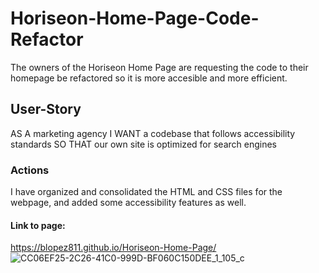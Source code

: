 
# Horiseon-Home-Page-Code-Refactor
The owners of the Horiseon Home Page are requesting the code to their homepage be refactored so it is more accesible and more efficient.
## User-Story
AS A marketing agency
I WANT a codebase that follows accessibility standards
SO THAT our own site is optimized for search engines
### Actions
I have organized and consolidated the HTML and CSS files for the webpage, and added some accessibility features as well.
#### Link to page: 
https://blopez811.github.io/Horiseon-Home-Page/
![CC06EF25-2C26-41C0-999D-BF060C150DEE_1_105_c](https://user-images.githubusercontent.com/84877211/124297124-59fb2600-db20-11eb-8e26-b107e8337b63.jpeg)
